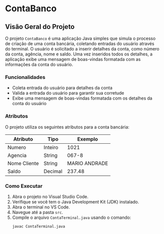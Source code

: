 # ContaBanco

## Visão Geral do Projeto

O projeto `ContaBanco` é uma aplicação Java simples que simula o processo de criação de uma conta bancária, coletando entradas do usuário através do terminal. O usuário é solicitado a inserir detalhes da conta, como número da conta, agência, nome e saldo. Uma vez inseridos todos os detalhes, a aplicação exibe uma mensagem de boas-vindas formatada com as informações da conta do usuário.

### Funcionalidades

- Coleta entrada do usuário para detalhes da conta
- Valida a entrada do usuário para garantir sua corretude
- Exibe uma mensagem de boas-vindas formatada com os detalhes da conta do usuário

### Atributos

O projeto utiliza os seguintes atributos para a conta bancária:

| Atributo      | Tipo    | Exemplo      |
|---------------|---------|--------------|
| Numero        | Inteiro | 1021         |
| Agencia       | String  | 067-8        |
| Nome Cliente  | String  | MARIO ANDRADE |
| Saldo         | Decimal | 237.48       |

### Como Executar

1. Abra o projeto no Visual Studio Code.
2. Verifique se você tem o Java Development Kit (JDK) instalado.
3. Abra o terminal no VS Code.
4. Navegue até a pasta `src`.
5. Compile o arquivo `ContaTerminal.java` usando o comando:
   ```bash
   javac ContaTerminal.java


